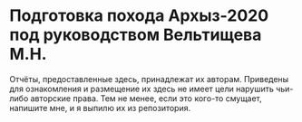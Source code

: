 # Подготовка похода Архыз-2020 под руководством Вельтищева М.Н.

Отчёты, предоставленные здесь, принадлежат их авторам.
Приведены для ознакомления и размещение их здесь не имеет цели нарушить чьи-либо авторские права.
Тем не менее, если это кого-то смущает, напишите мне, и я выпилю их из репозитория.
